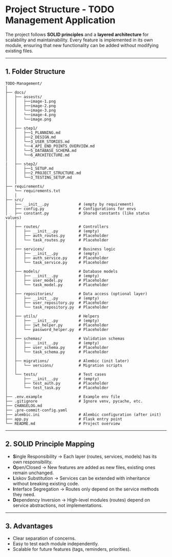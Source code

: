 # Project Structure - TODO Management Application

The project follows **SOLID principles** and a **layered architecture** for scalability and maintainability.
Every feature is implemented in its own module, ensuring that new functionality can be added without modifying existing files.

---

## 1. Folder Structure
```
TODO-Management/
│
├── docs/
│   ├── assests/
│   │   ├──image-1.png
│   │   ├──image-2.png
│   │   └──image-3.png
│   │   └──image-4.png
│   │   └──image.png
│   │
│   ├── step1/
│   │   ├──1_PLANNING.md
│   │   ├──2_DESIGN.md
│   │   └──3_USER_STORIES.md
│   │   └──4_API_END_POINTS_OVERVIEW.md
│   │   └──5_DATABASE_SCHEMA.md
│   │   └──6_ARCHITECTURE.md
│   │
|   ├── step2/
│   │   ├──1_SETUP.md
│   │   ├──2_PROJECT_STRUCTURE.md
│   │   └──3_TESTING_SETUP.md
│   │
├── requirements/
│   └── requirements.txt
│   │
├── src/
│   ├── __init__.py             # (empty by requirement)
│   ├── config.py               # Configurations for envs
│   ├── constant.py             # Shared constants (like status values)
│   │
│   ├── routes/                 # Controllers
│   │   ├── __init__.py         # (empty)
│   │   ├── auth_routes.py      # Placeholder
│   │   └── task_routes.py      # Placeholder
│   │
│   ├── services/               # Business logic
│   │   ├── __init__.py         # (empty)
│   │   ├── auth_service.py     # Placeholder
│   │   └── task_service.py     # Placeholder
│   │
│   ├── models/                 # Database models
│   │   ├── __init__.py         # (empty)
│   │   ├── user_model.py       # Placeholder
│   │   └── task_model.py       # Placeholder
│   │
│   ├── repositories/           # Data access (optional layer)
│   │   ├── __init__.py         # (empty)
│   │   ├── user_repository.py  # Placeholder
│   │   └── task_repository.py  # Placeholder
│   │
│   ├── utils/                  # Helpers
│   │   ├── __init__.py         # (empty)
│   │   ├── jwt_helper.py       # Placeholder
│   │   └── password_helper.py  # Placeholder
│   │
│   ├── schemas/                # Validation schemas
│   │   ├── __init__.py         # (empty)
│   │   ├── user_schema.py      # Placeholder
│   │   └── task_schema.py      # Placeholder
│   │
│   ├── migrations/             # Alembic (init later)
│   │   └── versions/           # Migration scripts
│   │
│   └── tests/                  # Test cases
│       ├── __init__.py         # (empty)
│       ├── test_auth.py        # Placeholder
│       └── test_task.py        # Placeholder
│
├── .env.example                # Example env file
├── .gitignore                  # Ignore venv, pycache, etc.
├── CHANGELOG.md
├── .pre-commit-config.yaml
├── alembic.ini                 # Alembic configuration (after init)
├── app.py                      # Flask entry point
└── README.md                   # Project overview
```
---

## 2. SOLID Principle Mapping
- **S**ingle Responsibility → Each layer (routes, services, models) has its own responsibility.
- **O**pen/Closed → New features are added as new files, existing ones remain unchanged.
- **L**iskov Substitution → Services can be extended with inheritance without breaking existing code.
- **I**nterface Segregation → Routes only depend on the service methods they need.
- **D**ependency Inversion → High-level modules (routes) depend on service abstractions, not implementations.

---

## 3. Advantages
- Clear separation of concerns.
- Easy to test each module independently.
- Scalable for future features (tags, reminders, priorities).
